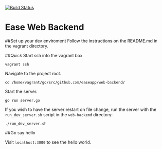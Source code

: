 [![Build Status](https://drone.io/github.com/EaseApp/web-backend/status.png)](https://drone.io/github.com/EaseApp/web-backend/latest)
# Ease Web Backend

##Set up your dev enviroment
Follow the instructions on the README.md in the vagrant directory.

##Quick Start
ssh into the vagrant box.

`vagrant ssh`

Navigate to the project root.

`cd /home/vagrant/go/src/github.com/easeapp/web-backend/`

Start the server.

`go run server.go`

If you wish to have the server restart on file change, run the server with the `run_dev_server.sh` script in the `web-backend` directory:

`./run_dev_server.sh`


##Go say hello

Visit `localhost:3000` to see the hello world.
